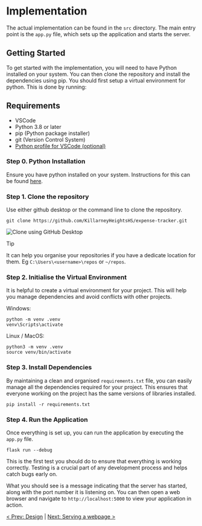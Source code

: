 # Implementation

The actual implementation can be found in the `src` directory. The main entry point is the `app.py` file, which sets up the application and starts the server. 

## Getting Started

To get started with the implementation, you will need to have Python installed on your system. You can then clone the repository and install the dependencies using pip. You should first setup a virtual environment for python. This is done by running:

## Requirements
- VSCode 
- Python 3.8 or later
- pip (Python package installer)
- git (Version Control System)
- [Python profile for VSCode (optional)](https://github.com/KillarneyHeightsHS/vscode-setup/blob/main/profiles/python.code-profile)

### Step 0. Python Installation

Ensure you have python installed on your system. Instructions for this can be found [here](https://code.visualstudio.com/docs/python/python-tutorial).

### Step 1. Clone the repository
Use either github desktop or the command line to clone the repository.

```
git clone https://github.com/KillarneyHeightsHS/expense-tracker.git
```

![Clone using GitHub Desktop](cloning_a_repo.gif)

> [!TIP]
> It can help you organise your repositories if you have a dedicate location for them. Eg `C:\Users\<username>\repos` or `~/repos`.

### Step 2. Initialise the Virtual Environment
It is helpful to create a virtual environment for your project. This will help you manage dependencies and avoid conflicts with other projects.

Windows:
```
python -m venv .venv
venv\Scripts\activate
```

Linux / MacOS:
```
python3 -m venv .venv
source venv/bin/activate
```

### Step 3. Install Dependencies
By maintaining a clean and organised `requirements.txt` file, you can easily manage all the dependencies required for your project. This ensures that everyone working on the project has the same versions of libraries installed.


```
pip install -r requirements.txt
```

### Step 4. Run the Application
Once everything is set up, you can run the application by executing the `app.py` file.

```
flask run --debug
```

This is the first test you should do to ensure that everything is working correctly. Testing is a crucial part of any development process and helps catch bugs early on. 

What you should see is a message indicating that the server has started, along with the port number it is listening on. You can then open a web browser and navigate to `http://localhost:5000` to view your application in action.

[< Prev: Design](./design.md) | [Next: Serving a webpage >](./serving_a_webpage.md)